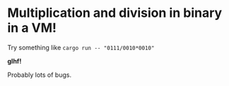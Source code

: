 # Multiplication and division in binary in a VM!

Try something like `cargo run -- "0111/0010*0010"`

**glhf!**

Probably lots of bugs.